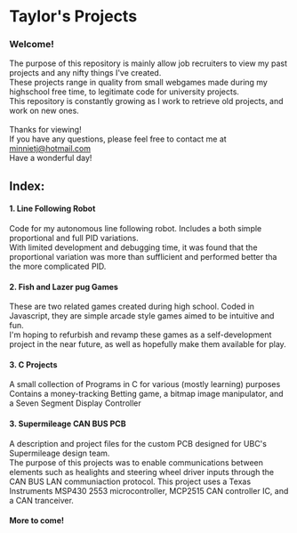 # Taylor's Projects 
### Welcome!

The purpose of this repository is mainly allow job recruiters to view my past projects and any nifty things I've created.\
These projects range in quality from small webgames made during my highschool free time, to legitimate code for university projects.\
This repository is constantly growing as I work to retrieve old projects, and work on new ones.\
\
Thanks for viewing!\
If you have any questions, please feel free to contact me at minnietj@hotmail.com\
Have a wonderful day!


## Index:
#### 1. Line Following Robot
Code for my autonomous line following robot. Includes a both simple proportional and full PID variations.\
With limited development and debugging time, it was found that the proportional variation was more than sufflicient and performed better tha the more complicated PID. 
#### 2. Fish and Lazer pug Games
These are two related games created during high school. Coded in Javascript, they are simple arcade style games aimed to be intuitive and fun.\
I'm hoping to refurbish and revamp these games as a self-development project in the near future, as well as hopefully make them available for play.
#### 3. C Projects
A small collection of Programs in C for various (mostly learning) purposes\
Contains a money-tracking Betting game, a bitmap image manipulator, and a Seven Segment Display Controller
#### 3. Supermileage CAN BUS PCB
A description and project files for the custom PCB designed for UBC's Supermileage design team.\
The purpose of this projects was to enable communications between elements such as healights and steering wheel driver inputs through the CAN BUS LAN communiaction protocol.
This project uses a Texas Instruments MSP430 2553 microcontroller, MCP2515 CAN controller IC, and a CAN tranceiver.
#### More to come!

